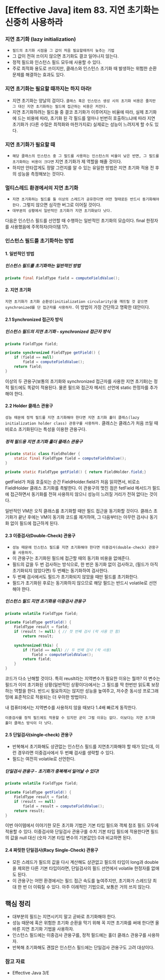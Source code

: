 # [Effective Java] item 83. 지연 초기화는 신중히 사용하라

### 지연 초기화 (lazy initialization)
- `필드의 초기화 시점을 그 값이 처음 필요할때까지 늦추는 기법`
- 그 값이 전혀 쓰이지 않으면 초기화도 결코 일어나지 않는다.
- 정적 필드와 인스턴스 필드 모두에 사용할 수 있다.
- 주로 최적화 용도로 쓰이지만, 클래스와 인스턴스 초기화 때 발생하는 위험한 순환 문제를 해결하는 효과도 있다.

### 지연 초기화는 필요할 때까지는 하지 마라!
- 지연 초기화는 양날의 검이다. `클래스 혹은 인스턴스 생성 시의 초기화 비용은 줄지만 그 대신 지연 초기화하는 필드에 접근하는 비용은 커진다.`
- 지연 초기화하려는 필드들 중 결코 초기화가 이루어지는 비율에 따라, 실제 초기화에 드는 비용에 따라, 초기화 된 각 필드를 얼마나 빈번히 호출하느냐에 따라 지연 초기화가 (다른 수많은 최적화와 마찬가지로) 실제로는 성능이 느려지게 할 수도 있다.

### 지연 초기화가 필요할 때
- `해당 클래스의 인스턴스 중 그 필드를 사용하는 인스턴스의 비율이 낮은 반면, 그 필드를 초기화하는 비용이 크다면` 지연 초기화가 제 역할을 해줄 것이다.
- 하지만 안타깝게도 정말 그런지를 알 수 있는 유일한 방법은 지연 초기화 적용 전 후의 성능을 측정해보는 것이다.

### 멀티스레드 환경에서의 지연 초기화
- `지연 초기화하는 필드를 둘 이상의 스레드가 공유한다면 어떤 형태로든 반드시 동기화해야 한다.` 그렇지 않으면 심각한 버그로 이어질 것이다.
- `대부분의 상황에서 일반적인 초기화가 지연 초기화보다 낫다.`

다음은 인스턴스 필드를 선언할 때 수행하는 일반적인 초기화의 모습이다. final 한정자를 사용했음에 주목하자(아이템 17).

### 인스턴스 필드를 초기화하는 방법
#### 1. 일반적인 방법
##### 인스턴스 필드를 초기화하는 일반적인 방법
```java
private final FieldType field = computeFieldValue();
```

#### 2. 지연 초기화
`지연 초기화가 초기화 순환성(initialization circularity)을 깨뜨릴 것 같으면 synchronized를 단 접근자를 사용하자.` 이 방법이 가장 간단하고 명확한 대안이다.
#### 2.1 Synchronized 접근자 방식
##### 인스턴스 필드의 지연 초기화 - synchronized 접근자 방식
```java
private FieldType field;

private synchronized FieldType getField() {
    if (field == null)
        field = computeFieldValue();
    return field;
}
```

이상의 두 관용구(보통의 초기화와 synchronized 접근자를 사용한 지연 초기화)는 정적 필드에도 똑같이 적용된다. 물론 필드와 접근자 메서드 선언에 static 한정자를 추가해야 한다.

#### 2.2 Holder 클래스 관용구
`성능 때문에 정적 필드를 지연 초기화해야 한다면 지연 초기화 홀더 클래스(lazy initialization holder class) 관용구를 사용하자.` 클래스는 클래스가 처음 쓰일 때 비로소 초기화된다는 특성을 이용한 관용구다.

##### 정적 필드용 지연 초기화 홀더 클래스 관용구
```java
private static class Fieldholder {
    static final FieldType field = computeFieldValue();
}

private static FieldType getField() { return FieldHolder.field;}
```

getField가 처음 호출되는 순간 FieldHolder.field가 처음 읽히면서, 비로소 FieldHolder 클래스 초기화를 촉발한다. 이 관용구의 멋진 점은 fetField 메서드가 필드에 접근하면서 동기화를 전혀 사용하지 않으니 성능이 느려질 거리가 전혀 없다는 것이다.

일반적인 VM은 오직 클래스를 초기화할 때만 필드 접근을 동기화할 것이다. 클래스 초기화가 끝난 후에는 VM이 동기화 코드를 제거하여, 그 다음부터는 아무런 검사나 동기화 없이 필드에 접근하게 된다.

#### 2.3 이중검사(Double-Check) 관용구
- `성능 때문에 인스턴스 필드를 지연 초기화해야 한다면 이중검사(double-check) 관용구를 사용하자.` 
- 이 관용구는 초기화된 필드에 접근할 때의 동기화 비용을 없애준다.
- 필드의 값을 두 번 검사하는 방식으로, 한 번은 동기화 없이 검사하고, (필드가 아직 초기화되지 않았다면) 두 번째는 동기화하여 검사한다. 
- 두 번째 검사에서도 필드가 초기화되지 않았을 때만 필드를 초기화한다. 
- 필드가 초기화된 후로는 동기화하지 않으므로 해당 필드는 반드시 volatile로 선언해야 한다. 

##### 인스턴스 필드 지연 초기화용 이중검사 관용구
```java
private volatile FieldType field;

private FieldType getField() {
    FieldType result = field;
    if (result != null) { // 첫 번째 검사 (락 사용 안 함)
        return result;
    
    synchronized(this) {
        if (field == null) // 두 번째 검사 (락 사용)
            field = computeFieldValue();
        return field;
    }
}
```

코드가 다소 난해할 것이다. 특히 reuslt라는 지역변수가 필요한 이유는 뭘까? 이 변수는 필드가 이미 초기화된 상황(일반적인 상황이다)에서는 그 필드를 딱 한번만 읽도록 보장하는 역할을 한다. 반드시 필요하지는 않지만 성능을 높여주고, 저수준 동시성 프로그래밍에 표준적으로 적용되는 더 우아한 방법이다.

내 컴퓨터에서는 지역변수를 사용하지 않을 때보다 1.4배 빠르게 동작한다.

`이중검사를 정적 필드에도 적용할 수 있지만 굳이 그럴 이유는 없다. 이보다는 지연 초기화 홀더 클래스 방식이 더 낫다.`

#### 2.5 단일검사(single-check) 관용구
- 반복해서 초기화해도 상관없는 인스턴스 필드를 지연초기화해야 할 때가 있는데, 이런 경우라면 이중검사에서 두 번째 검사를 생략할 수 있다.
- 필드는 여전히 volatile로 선언한다.

##### 단일검사 관용구 - 초기화가 중복해서 일어날 수 있다!
```java
private volatile FieldType field;

private FieldType getField() {
    FieldType result = field;
    if (result == null)
        field = result = computeFieldValue();
    return result;
}
```

이번 아이템에서 이야기한 모든 초기화 기법은 기본 타입 필드와 객체 참조 필드 모두에 적용할 수 있다. 이중검사와 단일검사 관용구를 수치 기본 타입 필드에 적용한다면 필드의 값을 null 대신 (숫자 기본 타입 변수의 기본값인) 0과 비교하면 된다.

#### 2.4 짜릿한 단일검사(Racy Single-Check) 관용구
- 모든 스레드가 필드의 값을 다시 계산해도 상관없고 필드의 타입이 long과 double을 제외한 다른 기본 타입이라면, 단일검사의 필드 선언에서 volatile 한정자를 없애도 된다.
- 이 관용구는 어떤 환경에서는 필드 접근 속도를 높여주지만, 초기화가 스레드당 최대 한 번 더 이뤄질 수 있다. 아주 이례적인 기법으로, 보통은 거의 쓰지 않는다.

## 핵심 정리
- 대부분의 필드는 지연시키지 말고 곧바로 초기화해야 한다.
- 성능 때문에 혹은 위험한 초기화 순환을 막기 위해 꼭 지연 초기화를 써애 한다면 올바른 지연 초기화 기법을 사용하자.
- 인스턴스 필드에는 이중검사 관용구를, 정적 필드에는 홀더 클래스 관용구를 사용하자.
- 반복해 초기화해도 괜찮은 인스턴스 필드에는 단일검사 관용구도 고려 대상이다.

### 참고 자료
- Effective Java 3/E